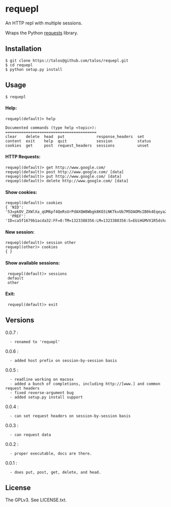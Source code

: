 # requepl

An HTTP repl with multiple sessions.

Wraps the Python [requests](http://pypi.python.org/pypi/requests) library.

## Installation

    $ git clone https://talos@github.com/talos/requepl.git
    $ cd requepl
    $ python setup.py install

## Usage

    $ requepl

#### Help:

    requepl(default)> help

    Documented commands (type help <topic>):
    ========================================
    clear    delete  head  put              response_headers  set   
    content  exit    help  quit             session           status
    cookies  get     post  request_headers  sessions          unset 

#### HTTP Requests:

    requepl(default)> get http://www.google.com/
    requepl(default)> post http://www.google.com/ [data]
    requepl(default)> put http://www.google.com/ [data]
    requepl(default)> delete http://www.google.com/ [data]

#### Show cookies:

    requepl(default)> cookies
    { 'NID': '53=pkOV_ZXWlXa_qUM6pf4QeRsUrPdAXQW8Wbgk8KO3iNKTkvUb7M5DAOMsIB0k4Eqeya2Q_vM2hfjFOiAisa8yVpQptw_GAI_mxM7QHe3UeBVgaAsoL3cU3PUH979wRyTC',
      'PREF': 'ID=ca5f1679b1acda32:FF=0:TM=1323388356:LM=1323388356:S=EUiHGMVX1R5dshxv'}

#### New session:

    requepl(default)> session other
    requepl(other)> cookies
    { }

#### Show available sessions:

     requepl(default)> sessions
     default
     other

#### Exit:

     requepl(default)> exit

## Versions

0.0.7 :

      - renamed to 'requepl'

0.0.6 :

      - added host prefix on session-by-session basis

0.0.5 :

      - readline working on macosx
      - added a bunch of completions, including http://[www.] and common request headers
      - fixed reverse-argument bug
      - added setup.py install support

0.0.4 :

      - can set request headers on session-by-session basis

0.0.3 :

      - can request data

0.0.2 :

      - proper executable, docs are there.

0.0.1 :

      - does put, post, get, delete, and head.

## License

The GPLv3.  See LICENSE.txt.